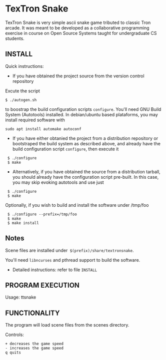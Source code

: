 
 TexTron Snake
 ==============================

 TexTron Snake is very simple ascii snake game tributed to classic Tron arcade.
 It was meant to be developed as a collaborative programming exercise
 in course on Open Source Systems taught for undergraduate CS students.

 INSTALL
 --------------------------------------------------

 Quick instructions:

 * If you have obtained the project source from the version control repository

Excute the script 

 ```
 $ ./autogen.sh
 ```

to boostrap the build configuration scripts `configure`. You'll need GNU Build
System (Autotools) installed. In debian/ubuntu based plataforms, you may
install required software with

```
sudo apt install automake autoconf
```

* If you have either obtanied the project from a distribution repository or
bootstraped the build system as described above, and already have the build
configuration script `configure`, then execute it

```
 $ ./configure
 $ make
 ```
 
*  Alternatively, if you have obtained the source from a distribution tarball,
 you should already have the configuration script pre-built. In this case,
 you may skip evoking autotools and use just


```
 $ ./configure
 $ make
```

 Optionally, if you wish to build and install the software under /tmp/foo

```
 $ ./configure --prefix=/tmp/foo
 $ make
 $ make install
```

## Notes

 Scene files are installed under` $(prefix)/share/textronsnake`.

 You'll need `libncurses` and pthread support to build the software.

 * Detailed instructions: refer to file `INSTALL`

 PROGRAM EXECUTION
 --------------------------------------------------

 Usage:  ttsnake


 FUNCTIONALITY
 --------------------------------------------------

 The program will load scene files from the scenes directory.

 Controls:

	+ decreases the game speed
	- increases the game speed 
	q quits


